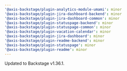 ```yaml
---
'@axis-backstage/plugin-analytics-module-umami': minor
'@axis-backstage/plugin-jira-dashboard-backend': minor
'@axis-backstage/plugin-jira-dashboard-common': minor
'@axis-backstage/plugin-statuspage-backend': minor
'@axis-backstage/plugin-statuspage-common': minor
'@axis-backstage/plugin-vacation-calendar': minor
'@axis-backstage/plugin-jira-dashboard': minor
'@axis-backstage/plugin-readme-backend': minor
'@axis-backstage/plugin-statuspage': minor
'@axis-backstage/plugin-readme': minor
---
```


Updated to Backstage v1.36.1.
